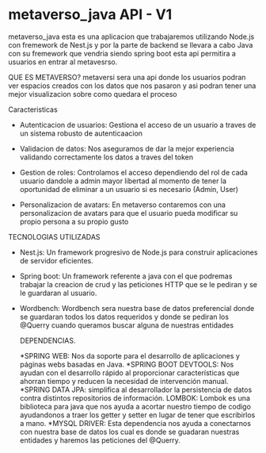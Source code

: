 ﻿# metaverso_java API - V1

 metaverso_java  esta es una aplicacion que trabajaremos utilizando Node.js con fremework de Nest.js y por la parte de backend se llevara a cabo Java con su fremework que vendria siendo spring boot esta api permitira a usuarios en entrar al metavesrso.
 
QUE ES METAVERSO?
metaversi sera una api donde los usuarios podran ver espacios creados con los datos que nos pasaron y asi podran tener una mejor visualizacion sobre como quedara el proceso

Caracteristicas

 * Autenticacion de usuarios: Gestiona el acceso de un usuario a traves de un sistema robusto de autenticaacion

 * Validacion de datos: Nos aseguramos de dar la mejor experiencia validando correctamente los datos a traves del token

 * Gestion de roles: Controlamos el acceso dependiendo del rol de cada usuario dandole a admin mayor libertad al momento de tener la oportunidad de eliminar a un usuario si es necesario (Admin, User)

 * Personalizacion de avatars: En metaverso contaremos con una personalizacion de avatars para que el usuario pueda modificar su propio persona a su propio gusto


 TECNOLOGIAS UTILIZADAS

 * Nest.js: Un framework progresivo de Node.js para construir aplicaciones de servidor eficientes.
 * Spring boot: Un framework referente a java con el que podremas trabajar la creacion de crud y las peticiones HTTP que se le pediran y se le guardaran al usuario.
 * Wordbench: Wordbench sera nuestra base de datos preferencial donde se guardaran todos los datos requeridos y donde se pediran los @Querry cuando queramos buscar alguna de nuestras entidades

   DEPENDENCIAS.
   
    *SPRING WEB: Nos da soporte para el desarrollo de aplicaciones y páginas webs basadas en Java.
    *SPRING BOOT DEVTOOLS: Nos ayudan con el desarrollo rápido al proporcionar características que ahorran             tiempo y reducen la necesidad de intervención manual.
    *SPRING DATA JPA: simplifica al desarrollador la persistencia de datos contra distintos repositorios de información.
   LOMBOK: Lombok es una biblioteca para java que nos ayuda a acortar nuestro tiempo de codigo ayudandonos a traer los getter y setter en lugar de tener que escribirlos a mano.
    *MYSQL DRIVER: Esta dependencia nos ayuda a conectarnos con nuestra base de datos los cual es donde se guadaran nuestras entidades y haremos las peticiones del @Querry.

